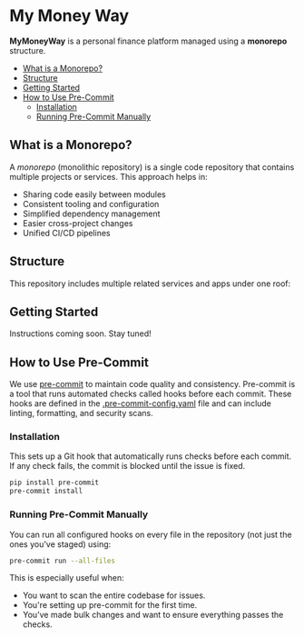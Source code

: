 # My Money Way

**MyMoneyWay** is a personal finance platform managed using a **monorepo** structure.

<!-- mdformat-toc start --slug=github --maxlevel=6 --minlevel=2 -->

- [What is a Monorepo?](#what-is-a-monorepo)
- [Structure](#structure)
- [Getting Started](#getting-started)
- [How to Use Pre-Commit](#how-to-use-pre-commit)
  - [Installation](#installation)
  - [Running Pre-Commit Manually](#running-pre-commit-manually)

<!-- mdformat-toc end -->

## What is a Monorepo?<a name="what-is-a-monorepo"></a>

A *monorepo* (monolithic repository) is a single code repository that contains multiple projects or services. This approach helps in:

- Sharing code easily between modules
- Consistent tooling and configuration
- Simplified dependency management
- Easier cross-project changes
- Unified CI/CD pipelines

## Structure<a name="structure"></a>

This repository includes multiple related services and apps under one roof:

## Getting Started<a name="getting-started"></a>

Instructions coming soon. Stay tuned!

## How to Use Pre-Commit<a name="how-to-use-pre-commit"></a>

We use [pre-commit](https://pre-commit.com/) to maintain code quality and consistency.
Pre-commit is a tool that runs automated checks called hooks before each commit.
These hooks are defined in the [.pre-commit-config.yaml](.pre-commit-config.yaml) file and can include linting, formatting, and security scans.

### Installation<a name="installation"></a>

This sets up a Git hook that automatically runs checks before each commit. If any check fails, the commit is blocked until the issue is fixed.

```bash
pip install pre-commit
pre-commit install
```

### Running Pre-Commit Manually<a name="running-pre-commit-manually"></a>

You can run all configured hooks on every file in the repository (not just the ones you've staged) using:

```bash
pre-commit run --all-files
```

This is especially useful when:

- You want to scan the entire codebase for issues.
- You're setting up pre-commit for the first time.
- You’ve made bulk changes and want to ensure everything passes the checks.
